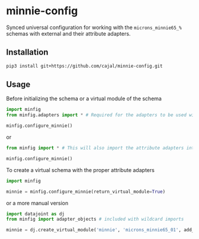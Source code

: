 # minnie-config
Synced universal configuration for working with the `microns_minnie65_%` schemas with external and their attribute adapters.

## Installation

```bash
pip3 install git+https://github.com/cajal/minnie-config.git
```

## Usage

Before initializing the schema or a virtual module of the schema

```python
import minfig
from minfig.adapters import * # Required for the adapters to be used with locally defined tables

minfig.configure_minnie()
```

or

```python
from minfig import * # This will also import the attribute adapters into the namespace

minfig.configure_minnie()
```

To create a virtual schema with the proper attribute adapters

```python
import minfig

minnie = minfig.configure_minnie(return_virtual_module=True)
```

or a more manual version

```python
import datajoint as dj
from minfig import adapter_objects # included with wildcard imports

minnie = dj.create_virtual_module('minnie', 'microns_minnie65_01', add_objects=adapter_objects)
```
